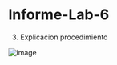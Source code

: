 
# Informe-Lab-6
3. Explicacion procedimiento

![image](https://user-images.githubusercontent.com/116761073/211934331-8861620a-285c-4eb0-aebc-d27c103e6fe8.png)
